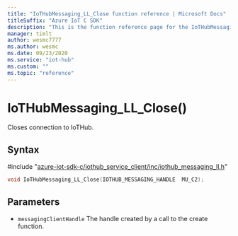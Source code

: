 ```yaml
---                             
title: "IoTHubMessaging_LL_Close function reference | Microsoft Docs" 
titleSuffix: "Azure IoT C SDK"            
description: "This is the function reference page for the IoTHubMessaging_LL_Close() function in the Azure IoT C SDK. This SDK is used with Azure IoT Hub and Azure IoT Hub Device Provisioning Service"            
manager: timlt                 
author: wesmc7777              
ms.author: wesmc               
ms.date: 09/23/2020                    
ms.service: "iot-hub"             
ms.custom: ""                
ms.topic: "reference"        
---                            
```


# IoTHubMessaging_LL_Close()

Closes connection to IoTHub.

## Syntax

\#include "[azure-iot-sdk-c/iothub_service_client/inc/iothub_messaging_ll.h](../iothub-messaging-ll-h.md)"  
```C
void IoTHubMessaging_LL_Close(IOTHUB_MESSAGING_HANDLE  MU_C2);
```

## Parameters
* `messagingClientHandle` The handle created by a call to the create function.

